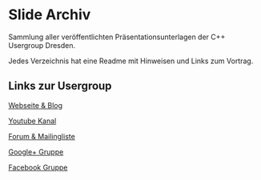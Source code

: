 Slide Archiv
============

Sammlung aller veröffentlichten Präsentationsunterlagen der C++ Usergroup Dresden.

Jedes Verzeichnis hat eine Readme mit Hinweisen und Links zum Vortrag.

Links zur Usergroup
-------------------

[Webseite & Blog](http://cpp-ug-dresden.blogspot.de/)

[Youtube Kanal](https://www.youtube.com/channel/UCo2gC3EcC96Zz4sENWvR6qQ)

[Forum & Mailingliste](https://groups.google.com/forum/#!forum/cppdd)

[Google+ Gruppe](https://plus.google.com/communities/106711291969607815526)

[Facebook Gruppe](https://www.facebook.com/groups/536562106539702/)
